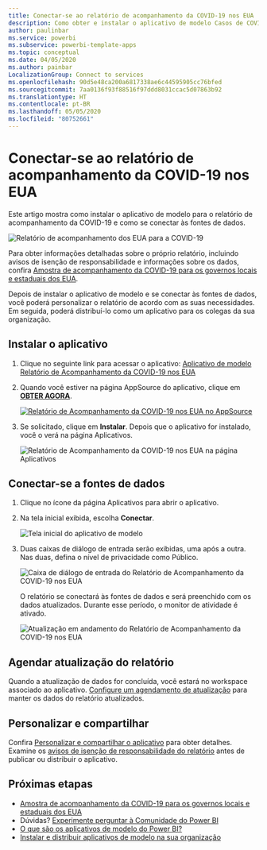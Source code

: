 ```yaml
---
title: Conectar-se ao relatório de acompanhamento da COVID-19 nos EUA
description: Como obter e instalar o aplicativo de modelo Casos de COVID-19 nos EUA e como se conectar aos dados.
author: paulinbar
ms.service: powerbi
ms.subservice: powerbi-template-apps
ms.topic: conceptual
ms.date: 04/05/2020
ms.author: painbar
LocalizationGroup: Connect to services
ms.openlocfilehash: 90d5e48ca200a6817338ae6c44595905cc76bfed
ms.sourcegitcommit: 7aa0136f93f88516f97ddd8031ccac5d07863b92
ms.translationtype: HT
ms.contentlocale: pt-BR
ms.lasthandoff: 05/05/2020
ms.locfileid: "80752661"
---
```

# <a name="connect-to-the-covid-19-us-tracking-report"></a>Conectar-se ao relatório de acompanhamento da COVID-19 nos EUA
Este artigo mostra como instalar o aplicativo de modelo para o relatório de acompanhamento da COVID-19 e como se conectar às fontes de dados.

![Relatório de acompanhamento dos EUA para a COVID-19](media/service-connect-to-covid-19-tracking/service-covid-19-us-tracking-report-title-screen.png)

Para obter informações detalhadas sobre o próprio relatório, incluindo avisos de isenção de responsabilidade e informações sobre os dados, confira [Amostra de acompanhamento da COVID-19 para os governos locais e estaduais dos EUA](../create-reports/sample-covid-19-us.md).

Depois de instalar o aplicativo de modelo e se conectar às fontes de dados, você poderá personalizar o relatório de acordo com as suas necessidades. Em seguida, poderá distribuí-lo como um aplicativo para os colegas da sua organização.

## <a name="install-the-app"></a>Instalar o aplicativo

1. Clique no seguinte link para acessar o aplicativo: [Aplicativo de modelo Relatório de Acompanhamento da COVID-19 nos EUA](https://appsource.microsoft.com/en-us/product/power-bi/pbi-contentpacks.covid19ms)

1. Quando você estiver na página AppSource do aplicativo, clique em [**OBTER AGORA**](https://appsource.microsoft.com/en-us/product/power-bi/pbi-contentpacks.covid19ms).

    [![Relatório de Acompanhamento da COVID-19 nos EUA no AppSource](media/service-connect-to-covid-19-tracking/service-covid-19-us-tracking-report-appsource-icon.png)](https://appsource.microsoft.com/en-us/product/power-bi/pbi-contentpacks.covid19ms)

1. Se solicitado, clique em **Instalar**. Depois que o aplicativo for instalado, você o verá na página Aplicativos.

   ![Relatório de Acompanhamento da COVID-19 nos EUA na página Aplicativos](media/service-connect-to-covid-19-tracking/service-covid-19-us-tracking-report-apps-page-icon.png)

## <a name="connect-to-data-sources"></a>Conectar-se a fontes de dados

1. Clique no ícone da página Aplicativos para abrir o aplicativo.

1. Na tela inicial exibida, escolha **Conectar**.

   ![Tela inicial do aplicativo de modelo](media/service-connect-to-covid-19-tracking/service-covid-19-us-tracking-report-splash-screen.png)

1. Duas caixas de diálogo de entrada serão exibidas, uma após a outra. Nas duas, defina o nível de privacidade como Público.

   ![Caixa de diálogo de entrada do Relatório de Acompanhamento da COVID-19 nos EUA](media/service-connect-to-covid-19-tracking/service-covid-19-us-tracking-report-signin-dialog.png)

   O relatório se conectará às fontes de dados e será preenchido com os dados atualizados. Durante esse período, o monitor de atividade é ativado.

   ![Atualização em andamento do Relatório de Acompanhamento da COVID-19 nos EUA](media/service-connect-to-covid-19-tracking/service-covid-19-us-tracking-report-refresh-monitor.png)

## <a name="schedule-report-refresh"></a>Agendar atualização do relatório

Quando a atualização de dados for concluída, você estará no workspace associado ao aplicativo. [Configure um agendamento de atualização](../refresh-scheduled-refresh.md) para manter os dados do relatório atualizados.

## <a name="customize-and-share"></a>Personalizar e compartilhar

Confira [Personalizar e compartilhar o aplicativo](../service-template-apps-install-distribute.md#customize-and-share-the-app) para obter detalhes. Examine os [avisos de isenção de responsabilidade do relatório](../create-reports/sample-covid-19-us.md#disclaimers) antes de publicar ou distribuir o aplicativo.

## <a name="next-steps"></a>Próximas etapas
* [Amostra de acompanhamento da COVID-19 para os governos locais e estaduais dos EUA](../create-reports/sample-covid-19-us.md)
* Dúvidas? [Experimente perguntar à Comunidade do Power BI](https://community.powerbi.com/)
* [O que são os aplicativos de modelo do Power BI?](../service-template-apps-overview.md)
* [Instalar e distribuir aplicativos de modelo na sua organização](../service-template-apps-install-distribute.md)
